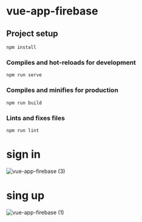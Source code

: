 # vue-app-firebase

## Project setup
```
npm install
```

### Compiles and hot-reloads for development
```
npm run serve
```

### Compiles and minifies for production
```
npm run build
```

### Lints and fixes files
```
npm run lint
```
# sign in
![vue-app-firebase (3)](https://user-images.githubusercontent.com/75854041/121326284-15aea880-c91b-11eb-9189-15ff20ac96ba.png)



# sing up
![vue-app-firebase (1)](https://user-images.githubusercontent.com/75854041/121326009-cc5e5900-c91a-11eb-88e6-b84051944979.png)



